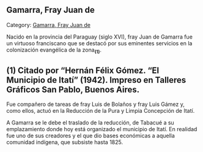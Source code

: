 ## Gamarra, Fray Juan de

Category: [Gamarra, Fray Juan de](http://descubrircorrientes.com.ar/2012/index.php/4296-biografias/f-g-h-i-j-k/gamarra-fray-juan-de)

Nacido en la provincia del Paraguay (siglo XVI), fray Juan de Gamarra fue un virtuoso franciscano que se destacó por sus eminentes servicios en la colonización evangélica de la zona<sub><strong>(1)</strong></sub>.

## **(1) Citado por “Hernán Félix Gómez. “El Municipio de Itatí” (1942). Impreso en Talleres Gráficos San Pablo, Buenos Aires.**

Fue compañero de tareas de fray Luis de Bolaños y fray Luis Gámez y, como ellos, actuó en la Reducción de la Pura y Limpia Concepción de Itatí.

A Gamarra se le debe el traslado de la reducción, de Tabacué a su emplazamiento donde hoy está organizado el municipio de Itatí. En realidad fue uno de sus creadores y el que dio bases económicas a aquella comunidad indígena, que subsiste hasta 1825.
